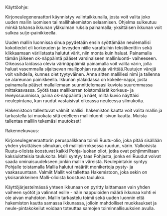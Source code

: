 Käyttöohje:

Kirjoneulegeneraattori käynnistyy valintaikkunalla, josta voit valita joko uuden mallin luomisen tai mallihakemiston selaamisen. Ohjelma sulkeutuu minkä tahansa ikkunan yläkulman ruksia painamalla; yksittäisen ikkunan voit sulkea sulje-painikkeella.

Uuden mallin luonnissa sinua pyydetään ensin syöttämään neulemallisi kokotiedot eli korkeuden ja leveyden niille varattuihin tekstikenttiin
sekä klikkaamaan värilistasta halutut värit, niin monta kuin haluat. Painamalla tämän jälkeen ok-näppäintä pääset varsinaiseen mallinluonti-
vaiheeseen. Oikeassa laidassa olevia värinäppäimiä painamalla voit valita värin, jolla haluat vasemmalla sijaitsevan mallipohjan ruutuja värittää.Ruutujen värejä voit vaihdella, kunnes olet tyytyväinen. Anna sitten mallillesi nimi ja tallenna se alareunan painikkeella. Ikkunan ylälaidassa on kokeile-nappi, josta painamalla pääset mallailemaan suunnittelemaasi kuviota suuremmassa mittakaavassa. Syötä taas mallikerran toistomäärät korkeus- ja leveyssuunnissa, paina ok-näppäintä ja näet, miltä kuvio näyttäisi neulepintana, kun ruudut vastaisivat oikeassa neuleessa silmukoita.

Hakemistoon tallentuvat valmiit mallisi: hakemiston kautta voit valita mallin ja tarkastella tai muokata sitä edelleen mallinluonti-sivun kautta. Muista tallentaa malliin tekemäsi muutokset!


Rakennekuvaus:


Kirjoneulegeneraattorin peruspalikkana toimii Ruutu-olio, joka pitää sisällään yhden yksittäisen silmukan, eli mallipiirroksessa ruudun, värin. Valkoisista Ruutu-olioista koostuvat kaikki Pohja-luokan oliot, jotka ovat pohjimmiltaan kaksiulotteisia taulukoita. Malli syntyy taas
Pohjasta, jonka eri Ruudut voivat saada ominaisuudekseen jonkin mallin väreistä. Neulepintakin syntyy Pohjalle toistamalla Mallia halutut määrät monikertoja pysty- ja vaakasuuntaan. Valmiit Mallit voi tallettaa Hakemistoon, joka sekin on yksisarakkeinen Malli-olioista koostuva taulukko.

Käyttöjärjestelmässä yhteen ikkunaan on pyritty laittamaan vain yhden vaiheen syötöt ja valinnat esille - näin nappuloiden määrä ikkunaa kohti
ei ole aivan mahdoton. Mallin tarkastelu toimii sekä uuden luonnin että hakemiston kautta samassa ikkunassa, jolloin mahdolliset muokkaukset ja neule-pintakokeilut voidaan toteuttaa samojen toiminnallisuuksien avulla.

